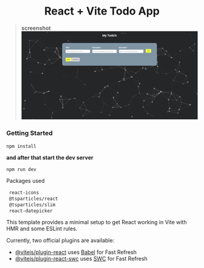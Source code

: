 <div align="center">
<h1> React + Vite  Todo App
</div>

> **screenshot**
><img src="./public/screenshot.png">

<h3>Getting Started</h3>

```shell
npm install
```
**and after that start the dev server**
```shell
npm run dev
```


Packages used
```
 react-icons
 @tsparticles/react  
 @tsparticles/slim
 react-datepicker
```

This template provides a minimal setup to get React working in Vite with HMR and some ESLint rules.

Currently, two official plugins are available:

- [@vitejs/plugin-react](https://github.com/vitejs/vite-plugin-react/blob/main/packages/plugin-react/README.md) uses [Babel](https://babeljs.io/) for Fast Refresh
- [@vitejs/plugin-react-swc](https://github.com/vitejs/vite-plugin-react-swc) uses [SWC](https://swc.rs/) for Fast Refresh
